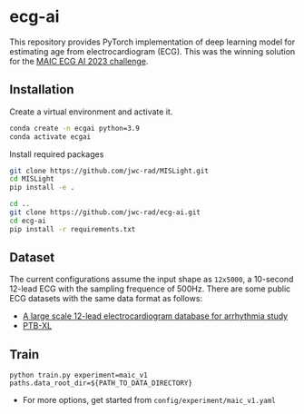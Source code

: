 # ecg-ai
This repository provides PyTorch implementation of deep learning model for estimating age from electrocardiogram (ECG). This was the winning solution for the [MAIC ECG AI 2023 challenge](https://maic.or.kr/competitions/26/infomation).

## Installation
Create a virtual environment and activate it.
```sh
conda create -n ecgai python=3.9
conda activate ecgai
```
Install required packages
```sh
git clone https://github.com/jwc-rad/MISLight.git
cd MISLight
pip install -e .

cd ..
git clone https://github.com/jwc-rad/ecg-ai.git
cd ecg-ai
pip install -r requirements.txt
```

## Dataset
The current configurations assume the input shape as `12x5000`, a 10-second 12-lead ECG with the sampling frequence of 500Hz.
There are some public ECG datasets with the same data format as follows:
- [A large scale 12-lead electrocardiogram database for arrhythmia study](https://physionet.org/content/ecg-arrhythmia/1.0.0/)
- [PTB-XL](https://physionet.org/content/ptb-xl/1.0.3/)

## Train
```
python train.py experiment=maic_v1 paths.data_root_dir=${PATH_TO_DATA_DIRECTORY}
```
- For more options, get started from `config/experiment/maic_v1.yaml`
